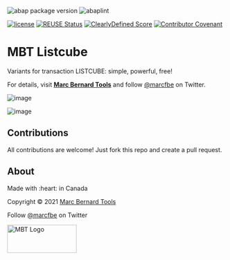 ![abap package version](https://img.shields.io/endpoint?url=https://shield.abap.space/version-shield-json/github/Marc-Bernard-Tools/Marc-Bernard-Tools-Versions/.apack-manifest.xml/dependencies/github.com/Marc-Bernard-Tools/MBT-Listcube&label=version&color=orange)
![abaplint](https://github.com/sbcgua/ajson/workflows/abaplint/badge.svg)

[![license](https://img.shields.io/github/license/Marc-Bernard-Tools/MBT-Listcube?color=green)](LICENSE)
[![REUSE Status](https://api.reuse.software/badge/github.com/Marc-Bernard-Tools/MBT-Listcube)](https://api.reuse.software/info/github.com/Marc-Bernard-Tools/MBT-Listcube)
[![ClearlyDefined Score](https://img.shields.io/clearlydefined/score/git/github/marc-bernard-tools/MBT-Listcube/918d8c9a69b83aa902f94cdf8f9b8dd46d6a8f5b?label=ClearlyDefined%20Score)](https://clearlydefined.io/definitions/git/github/marc-bernard-tools/MBT-Listcube/918d8c9a69b83aa902f94cdf8f9b8dd46d6a8f5b)
[![Contributor Covenant](https://img.shields.io/badge/Contributor%20Covenant-2.0-4baaaa.svg?color=green)](CODE_OF_CONDUCT.md)

# MBT Listcube

Variants for transaction LISTCUBE: simple, powerful, free! 

For details, visit **[Marc Bernard Tools](https://marcbernardtools.com/downloads/mbt-listcube)** and follow [@marcfbe](https://twitter.com/marcfbe) on Twitter.

![image](https://user-images.githubusercontent.com/59966492/146277695-dfedb0f7-c626-4486-9470-3493718b4ecc.png)

![image](https://user-images.githubusercontent.com/59966492/146277906-09a10770-7d54-42a0-8155-64470a5726a4.png)

## Contributions

All contributions are welcome! Just fork this repo and create a pull request. 

## About

<p>Made with :heart: in Canada</p>
<p>Copyright © 2021 <a href="https://marcbernardtools.com/">Marc Bernard Tools</a></p>
<p>Follow <a href="https://twitter.com/marcfbe">@marcfbe</a> on Twitter</p>
<p><a href="https://marcbernardtools.com/"><img width="160" height="65" src="https://marcbernardtools.com/info/MBT_Logo_640x250_on_Gray.png" alt="MBT Logo"></a></p>

